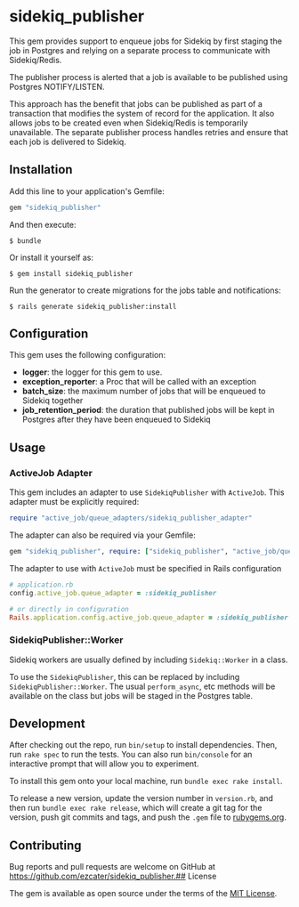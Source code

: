 # sidekiq_publisher

This gem provides support to enqueue jobs for Sidekiq by first staging the job
in Postgres and relying on a separate process to communicate with Sidekiq/Redis.

The publisher process is alerted that a job is available to be published using
Postgres NOTIFY/LISTEN.

This approach has the benefit that jobs can be published as part of a transaction
that modifies the system of record for the application. It also allows jobs to
be created even when Sidekiq/Redis is temporarily unavailable. The separate
publisher process handles retries and ensure that each job is delivered to Sidekiq.

## Installation

Add this line to your application's Gemfile:

```ruby
gem "sidekiq_publisher"
```

And then execute:

    $ bundle

Or install it yourself as:

    $ gem install sidekiq_publisher


Run the generator to create migrations for the jobs table and notifications:

    $ rails generate sidekiq_publisher:install

## Configuration

This gem uses the following configuration:

* **logger**: the logger for this gem to use.
* **exception_reporter**: a Proc that will be called with an exception
* **batch_size**: the maximum number of jobs that will be enqueued to Sidekiq
  together
* **job_retention_period**: the duration that published jobs will be kept in
  Postgres after they have been enqueued to Sidekiq
    
## Usage

### ActiveJob Adapter

This gem includes an adapter to use `SidekiqPublisher` with `ActiveJob`. This
adapter must be explicitly required:

```ruby
require "active_job/queue_adapters/sidekiq_publisher_adapter"
```

The adapter can also be required via your Gemfile:

```ruby
gem "sidekiq_publisher", require: ["sidekiq_publisher", "active_job/queue_adapters/sidekiq_publisher_adapter"]
```

The adapter to use with `ActiveJob` must be specified in Rails configuration

```ruby
# application.rb
config.active_job.queue_adapter = :sidekiq_publisher

# or directly in configuration
Rails.application.config.active_job.queue_adapter = :sidekiq_publisher
```

### SidekiqPublisher::Worker

Sidekiq workers are usually defined by including `Sidekiq::Worker` in a class.

To use the `SidekiqPublisher`, this can be replaced by including
`SidekiqPublisher::Worker`. The usual `perform_async`, etc methods will be
available on the class but jobs will be staged in the Postgres table.

## Development

After checking out the repo, run `bin/setup` to install dependencies. Then,
run `rake spec` to run the tests. You can also run `bin/console` for an
interactive prompt that will allow you to experiment.

To install this gem onto your local machine, run `bundle exec rake install`. 

To release a new version, update the version number in `version.rb`, and then
run `bundle exec rake release`, which will create a git tag for the version,
push git commits and tags, and push the `.gem` file to
[rubygems.org](https://rubygems.org).

## Contributing

Bug reports and pull requests are welcome on GitHub at
https://github.com/ezcater/sidekiq_publisher.## License

The gem is available as open source under the terms of the
[MIT License](http://opensource.org/licenses/MIT).

